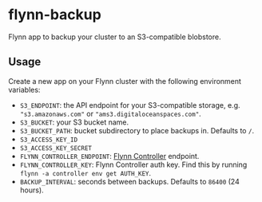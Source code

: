flynn-backup
============

Flynn app to backup your cluster to an S3-compatible blobstore.


Usage
-----

Create a new app on your Flynn cluster with the following environment variables:

- `S3_ENDPOINT`: the API endpoint for your S3-compatible storage,
  e.g. `"s3.amazonaws.com"` or `"ams3.digitaloceanspaces.com"`.
- `S3_BUCKET`: your S3 bucket name.
- `S3_BUCKET_PATH`: bucket subdirectory to place backups in. Defaults to `/`.
- `S3_ACCESS_KEY_ID`
- `S3_ACCESS_KEY_SECRET` 
- `FLYNN_CONTROLLER_ENDPOINT`: [Flynn Controller](https://flynn.io/docs/api/controller) endpoint.
- `FLYNN_CONTROLLER_KEY`: Flynn Controller auth key. Find this by running `flynn -a controller env get AUTH_KEY`.
- `BACKUP_INTERVAL`: seconds between backups. Defaults to `86400` (24 hours).
